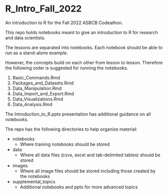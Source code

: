 # R_Intro_Fall_2022
An introduction to R for the Fall 2022 ASBCB Codeathon.

This repo holds notebooks meant to give an introduction to R for research and data scientists.

The lessons are separated into notebooks. Each notebook should be able to run as a stand-alone example.

However, the concepts build on each other from lesson to lesson. Therefore the following order
is suggested for running the notebooks.

1. Basic_Commands.Rmd
1. Packages_and_Datasets.Rmd
1. Data_Manipulation.Rmd
1. Data_Import_and_Export.Rmd
1. Data_Visualizations.Rmd
1. Data_Analysis.Rmd

The Introduction_to_R.pptx presentation has additional guidance on all notebooks.

The repo has the following directories to help organize material:
- notebooks
    + Where training notebooks should be stored
- data
    + Where all data files (csvs, excel and tab-delimited tables) should be stored
- images
    + Where all image files should be stored including those created by the notebooks
- supplemental_topics
    + Additional notebooks and ppts for more advanced topics

